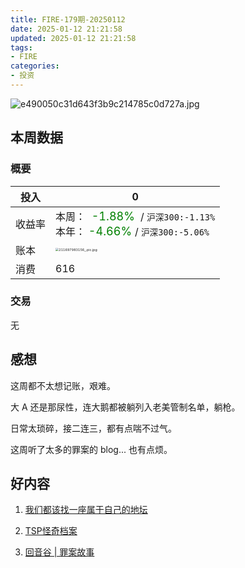```yaml
---
title: FIRE-179期-20250112
date: 2025-01-12 21:21:58
updated: 2025-01-12 21:21:58
tags:
- FIRE
categories:
- 投资
---
```


![e490050c31d643f3b9c214785c0d727a.jpg](https://s2.loli.net/2025/01/12/5IZDqJv6LXp4tYb.jpg)

## 本周数据

### 概要

| 投入   | 0                                                  |
| ------ | ------------------------------------------------------------ |
| 收益率 | 本周：<font color="green" size=4>  -1.88% </font> / `沪深300:-1.13%`    <br />本年：<font color="green" size=4> -4.66% </font>/ `沪深300:-5.06%` |
| 账本   | <img src="https://s2.loli.net/2025/01/12/USIXtx8Cu9faeVT.jpg" alt="211697983156_.pic.jpg" style="zoom:33%;" /> |
| 消费   | 616                                           |

### 交易
无

## 感想

这周都不太想记账，艰难。

大 A 还是那尿性，连大鹅都被躺列入老美管制名单，躺枪。

日常太琐碎，接二连三，都有点喘不过气。

这周听了太多的罪案的 blog... 也有点烦。



## 好内容

1. [我们都该找一座属于自己的地坛](https://www.xiaoyuzhoufm.com/episode/677ca0a3cda04ef4c1eb1c38)

2. [TSP怪奇档案](https://www.xiaoyuzhoufm.com/podcast/5e39435d418a84a046be3d1c)

3. [回音谷 | 罪案故事](https://www.xiaoyuzhoufm.com/podcast/66f553b32adfe48b83a9e899)

